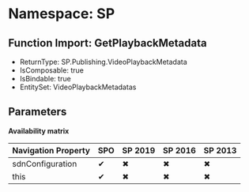 # Namespace: SP

## Function Import: GetPlaybackMetadata

- ReturnType: SP.Publishing.VideoPlaybackMetadata
- IsComposable: true
- IsBindable: true
- EntitySet: VideoPlaybackMetadatas

## Parameters

**Availability matrix**

Navigation Property | SPO | SP 2019 | SP 2016 | SP 2013
----------|-----|---------|---------|--------
sdnConfiguration | ✔ | ✖ | ✖ | ✖
this | ✔ | ✖ | ✖ | ✖
